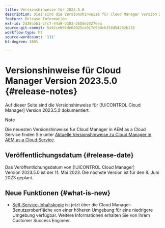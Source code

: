 ```yaml
---
title: Versionshinweise für 2023.5.0
description: Dies sind die Versionshinweise für Cloud Manager Version 2023.5.0.
feature: Release Information
exl-id: 2d38abb1-cfc7-44a9-b303-b555e2827eea
source-git-commit: 5a92ceb98de68025ca917c9b9cb358d54282b235
workflow-type: ht
source-wordcount: '111'
ht-degree: 100%

---
```



# Versionshinweise für Cloud Manager Version 2023.5.0 {#release-notes}

Auf dieser Seite sind die Versionshinweise für [!UICONTROL Cloud Manager] Version 2023.5.0 dokumentiert.

>[!NOTE]
>
>Die neuesten Versionshinweise für Cloud Manager in AEM as a Cloud Service finden Sie unter [Aktuelle Versionshinweise zu Cloud Manager in AEM as a Cloud Service](https://experienceleague.adobe.com/docs/experience-manager-cloud-service/content/implementing/using-cloud-manager/release-notes-cloud-manager/release-notes-cm-current.html?lang=de).

## Veröffentlichungsdatum {#release-date}

Das Veröffentlichungsdatum von [!UICONTROL Cloud Manager] Version 2023.5.0 ist der 11. Mai 2023. Die nächste Version ist für den 8. Juni 2023 geplant.

## Neue Funktionen {#what-is-new}

* [Self-Service-Inhaltskopie](/help/using/content-copy.md) ist jetzt über die Cloud Manager-Benutzeroberfläche von einer höheren Umgebung für eine niedrigere Umgebung verfügbar. Weitere Informationen erhalten Sie von Ihrem Customer Success Engineer.
